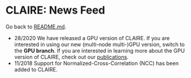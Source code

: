 # CLAIRE: News Feed

Go back to [README.md](../README.md).

* 28/2020 We have released a GPU version of CLAIRE. If you are interested in using our new (multi-node multi-)GPU version, switch to the **GPU branch**. If you are interested in learning more about the GPU version of CLAIRE, check out our [publications](README-REFERENCES.md).
* 11/2018 Support for Normalized-Cross-Correlation (NCC) has been added to CLAIRE.

